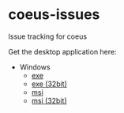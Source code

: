 # coeus-issues
Issue tracking for coeus

Get the desktop application here:
  - Windows
    - [exe](https://drive.google.com/file/d/1DN5Adjmy9Xwik8fjaLaBoYY7Doc_1qQR/view?usp=sharing)
    - [exe (32bit)](https://drive.google.com/file/d/1sE2XVF8GZy5nI7WjzuOPeRH_1oznJcyW/view)
    - [msi](https://drive.google.com/file/d/150__NA7yJUXbukYRQyjX3YzWCF1ELCiG/view?usp=sharing)
    - [msi (32bit)](https://drive.google.com/file/d/1IaebC5PFLMmz6nxLvUwmLnG-L2PDrwTa/view?usp=sharing)
